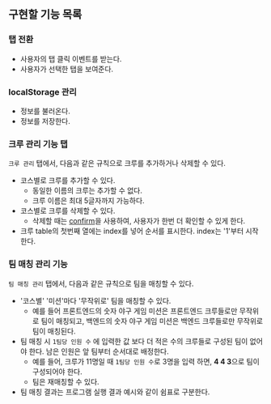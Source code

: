 ## 구현할 기능 목록

### 탭 전환

- 사용자의 탭 클릭 이벤트를 받는다.
- 사용자가 선택한 탭을 보여준다.

### localStorage 관리

- 정보를 불러온다.
- 정보를 저장한다.

### 크루 관리 기능 탭

`크루 관리` 탭에서, 다음과 같은 규칙으로 크루를 추가하거나 삭제할 수 있다.

- 코스별로 크루를 추가할 수 있다.
  - 동일한 이름의 크루는 추가할 수 없다.
  - 크루 이름은 최대 5글자까지 가능하다.
- 코스별로 크루를 삭제할 수 있다.
  - 삭제할 때는 [confirm](https://developer.mozilla.org/ko/docs/Web/API/Window/confirm)을 사용하여, 사용자가 한번 더 확인할 수 있게 한다.
- 크루 table의 첫번째 열에는 index를 넣어 순서를 표시한다. index는 '1'부터 시작한다.

### 팀 매칭 관리 기능

`팀 매칭 관리` 탭에서, 다음과 같은 규칙으로 팀을 매칭할 수 있다.

- '코스별' '미션'마다 '무작위로' 팀을 매칭할 수 있다.
  - 예를 들어 프론트엔드의 숫자 야구 게임 미션은 프론트엔드 크루들로만 무작위로 팀이 매칭되고, 백엔드의 숫자 야구 게임 미션은 백엔드 크루들로만 무작위로 팀이 매칭된다.
- 팀 매칭 시 `1팀당 인원 수` 에 입력한 값 보다 더 적은 수의 크루들로 구성된 팀이 없어야 한다. 남은 인원은 앞 팀부터 순서대로 배정한다.
  - 예를 들어, 크루가 11명일 때 `1팀당 인원 수`로 3명을 입력 하면, **4 4 3**으로 팀이 구성되어야 한다.
  - 팀은 재매칭할 수 있다.
- 팀 매칭 결과는 프로그램 실행 결과 예시와 같이 쉼표로 구분한다.
